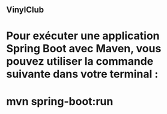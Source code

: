 ## VinylClub

# Pour exécuter une application Spring Boot avec Maven, vous pouvez utiliser la commande suivante dans votre terminal :
# mvn spring-boot:run